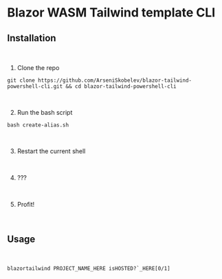 # Blazor WASM Tailwind template CLI

## Installation


<br />


1. Clone the repo
```
git clone https://github.com/ArseniSkobelev/blazor-tailwind-powershell-cli.git && cd blazor-tailwind-powershell-cli
```


<br />


2. Run the bash script
```
bash create-alias.sh
```


<br />


3. Restart the current shell


<br />


4. ???


<br />


5. Profit!


<br />


## Usage


<br />


```blazortailwind PROJECT_NAME_HERE isHOSTED?`_HERE[0/1]```
